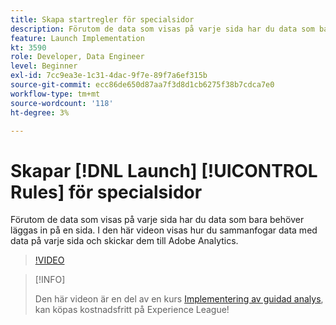 ```yaml
---
title: Skapa startregler för specialsidor
description: Förutom de data som visas på varje sida har du data som bara behöver läggas in på en sida. I den här videon visas hur du sammanfogar data med data på varje sida och skickar dem till Adobe Analytics.
feature: Launch Implementation
kt: 3590
role: Developer, Data Engineer
level: Beginner
exl-id: 7cc9ea3e-1c31-4dac-9f7e-89f7a6ef315b
source-git-commit: ecc86de650d87aa7f3d8d1cb6275f38b7cdca7e0
workflow-type: tm+mt
source-wordcount: '118'
ht-degree: 3%

---
```


# Skapar [!DNL Launch] [!UICONTROL Rules] för specialsidor

Förutom de data som visas på varje sida har du data som bara behöver läggas in på en sida. I den här videon visas hur du sammanfogar data med data på varje sida och skickar dem till Adobe Analytics.

>[!VIDEO](https://video.tv.adobe.com/v/28770/?quality=12&learn=on)

>[!INFO]
>
> Den här videon är en del av en kurs [Implementering av guidad analys](https://experienceleague.adobe.com/?recommended=Analytics-D-1-2019.1), kan köpas kostnadsfritt på Experience League!